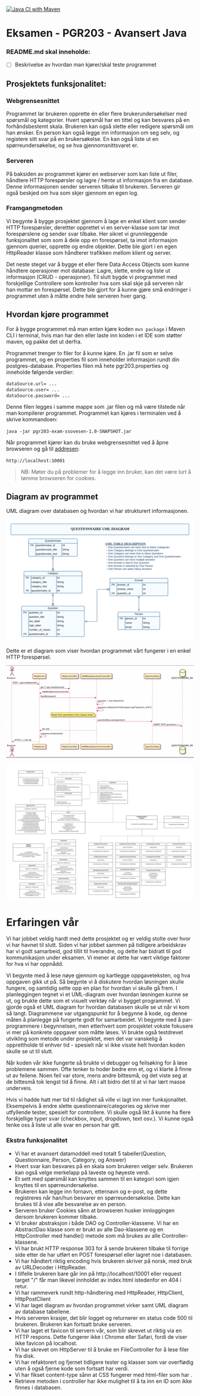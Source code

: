 [![Java CI with Maven](https://github.com/kristiania-pgr203-2021/pgr203-exam-ssovesen/actions/workflows/maven.yml/badge.svg)](https://github.com/kristiania-pgr203-2021/pgr203-exam-ssovesen/actions/workflows/maven.yml)

# Eksamen - PGR203 - Avansert Java
### README.md skal inneholde:

* [ ] Beskrivelse av hvordan man kjører/skal teste programmet


## Prosjektets funksjonalitet:

### Webgrensesnittet

Programmet lar brukeren opprette én eller flere brukerundersøkelser med spørsmål og kategorier. Hvert spørsmål har en tittel og kan besvares på en forhåndsbestemt skala. Brukeren kan også slette eller redigere spørsmål om han ønsker. 
En person kan også legge inn informasjon om seg selv, og registere sitt svar på en brukersøkelse. En kan også liste ut en spørreundersøkelse, og se hva gjennomsnittsvaret er.

### Serveren
På baksiden av programmet kjører en webserver som kan liste ut filer, håndtere HTTP forespørsler og lagre / hente ut informasjon fra en database. Denne informasjonen sender serveren tilbake til brukeren. Serveren gir også beskjed om hva som skjer gjennom en egen log.


### Framgangmetoden
Vi begynte å bygge prosjektet gjennom å lage en enkel klient som sender HTTP forespørsler, derettter opprettet vi en server-klasse som tar imot forespørslene og sender svar tilbake. Her sikret vi grunnleggende funksjonalitet som som å dele opp en forespørsel, ta imot informasjon gjennom querier, opprette og endre objekter. Dette ble gjort i en egen HttpReader klasse som håndterer trafikken mellom klient og server.

Det neste steget var å bygge et eller flere Data Access Objects som kunne håndtere operasjoner mot database: Lagre, slette, endre og liste ut informasjon (CRUD - operasjoner). Til slutt bygde vi programmet med forskjellige Controllere som kontroller hva som skal skje på serveren når han mottar en forespørsel. Dette ble gjort for å kunne gjøre små endringer i programmet uten å måtte endre hele serveren hver gang. 


## Hvordan kjøre programmet

For å bygge programmet må man enten kjøre koden `mvn package` i Maven CLI i terminal, hvis man har den eller laste inn koden i et IDE som støtter maven, og pakke det ut derfra. 

Programmet trenger to filer for å kunne kjøre. En .jar fil som er selve programmet, og en properties fil som inneholder informasjon rundt din postgres-database.
Properties filen må hete pgr203.properties og inneholde følgende verdier: 
```
dataSource.url= ...
dataSource.user= ...
dataSource.password= ...
```
Denne filen legges i samme mappe som .jar filen og må være tilstede når man kompilerer programmet. 
Programmet kan kjøres i terminalen ved å skrive kommandoen:

`java -jar pgr203-exam-ssovesen-1.0-SNAPSHOT.jar`

Når programmet kjører kan du bruke webgrensesnittet ved å åpne browseren og gå til [addresen](http://localhost/10001):

``http://localhost:10001``


> NB: Møter du på problemer for å legge inn bruker, kan det være lurt å tømme browseren for cookies.

## Diagram av programmet
UML diagram over databasen og hvordan vi har strukturert informasjonen.

![UML diagram of data](doc/UML.png)

Dette er et diagram som viser hvordan programmet vårt fungerer i en enkel HTTP forespørsel.

![PUML diagram of program](doc/PUML.png)

![Diagram of architecture](doc/Program%20architecture.png)

# Erfaringen vår
Vi har jobbet veldig hardt med dette prosjektet og er veldig stolte over hvor vi har havnet til slutt. Siden vi har jobbet sammen på tidligere arbeidskrav har vi godt samarbeid, god tillit til hverandre, og dette har bidratt til god kommunikasjon under eksamen. Vi mener at dette har vært viktige faktorer for hva vi har oppnådd.  

Vi begynte med å lese nøye gjennom og kartlegge oppgaveteksten, og hva oppgaven gikk ut på. Så begynte vi å diskutere hvordan løsningen skulle fungere, og samtidig sette opp en plan for hvordan vi skulle gå frem. I planleggingen tegnet vi et UML-diagram over hvordan løsningen kunne se ut, og brukte dette som et visuelt verktøy når vi bygget programmet. Vi gjorde også et UML diagram for hvordan databasen skulle se ut når vi kom så langt. Diagrammene var utgangspunkt for å begynne å kode, og denne måten å planlegge på fungerte godt for samarbeidet. Vi begynte med å par-programmere i begynnelsen, men etterhvert som prosjektet vokste fokusere vi mer på konkrete oppgaver som måtte løses. Vi brukte også testdrevet utvikling som metode under prosjektet, men det var vanskelig å opprettholde til enhver tid - spesielt når vi ikke visste helt hvordan koden skulle se ut til slutt.

Når koden vår ikke fungerte så brukte vi debugger og feilsøking for å løse problemene sammen. Ofte tenker to hoder bedre enn et, og vi klarte å finne ut av feilene. Noen feil var store, mens andre bittesmå, og det viste seg at de bittesmå tok lengst tid å finne. Alt i alt bidro det til at vi har lært masse underveis.  

Hvis vi hadde hatt mer tid til rådighet så ville vi lagt inn mer funksjonalitet. Eksempelvis å endre slette questionnaire/categories og skrive mer utfyllende tester, spesielt for controllere. Vi skulle også likt å kunne ha flere forskjellige typer svar (checkbox, input, dropdown, text osv.). Vi kunne også tenke oss å liste ut alle svar en person har gitt. 





### Ekstra funksjonalitet
* Vi har et avansert datamoddell med totalt 5 tabeller(Question, Questionnaire, Person, Category, og Answer)
* Hvert svar kan besvares på en skala som brukeren velger selv. Brukeren kan også velge merkelapp på laveste og høyeste verdi.
* Et sett med spørsmål kan knyttes sammen til en kategori som igjen knyttes til en spørreundersøkelse.
* Brukeren kan legge inn fornavn, etternavn og e-post, og dette registreres når han/hun besvarer en spørreundersøkelse. Dette kan brukes til å vise alle besvarelse av en person.
* Serveren bruker Cookies sånn at browseren husker innloggingen dersom brukeren kommer tilbake. 
* Vi bruker abstraksjon i både DAO og Controller-klassene. Vi har en AbstractDao klasse som er brukt av alle Dao-klassene og en HttpController med handle() metode som må brukes av alle Controller-klassene.
* Vi har brukt HTTP response 303 for å sende brukeren tilbake til forrige side etter de har utført en POST forespørsel eller lagret noe i databasen.
* Vi har håndtert riktig encoding hvis brukeren skriver på norsk, med bruk av URLDecoder i HttpReader.
* I tilfelle brukeren bare går inn på http://localhost/10001 eller request target "/" får man likevel innholdet av index.html istedenfor en 404 i retur.
* Vi har rammeverk rundt http-håndtering med HttpReader, HttpClient, HttpPostClient
* Vi har laget diagram av hvordan programmet virker samt UML diagram av database tabellene.
* Hvis serveren krasjer, det blir logget og returnerer en status code 500 til brukeren. Brukeren kan fortsatt bruke serveren.
* Vi har laget et favicon til servern vår, som blir skrevet ut riktig via en HTTP respons. Dette fungerer ikke i Chrome eller Safari, fordi de viser ikke favicon på localhost. 
* Vi har skrevet om HttpServer til å bruke en FileController for å lese filer fra disk.
* Vi har refaktorert og fjernet tidligere tester og klasser som var overflødig uten å også fjerne kode som fortsatt har verdi.
* Vi har fikset content-type sånn at CSS fungerer med html-filer som har <!DOCTYPE html>.
* Retrieve metoden i controller har ikke mulighet til å ta inn en ID som ikke finnes i databasen.  






